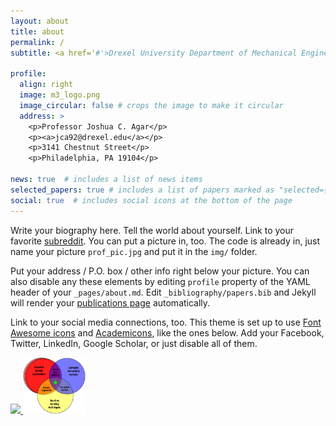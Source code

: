 ```yaml
---
layout: about
title: about
permalink: /
subtitle: <a href='#'>Drexel University Department of Mechanical Engineering and Mechanics</a>. 

profile:
  align: right
  image: m3_logo.png
  image_circular: false # crops the image to make it circular
  address: >
    <p>Professor Joshua C. Agar</p>
    <p><a>jca92@drexel.edu</a></p>
    <p>3141 Chestnut Street</p>
    <p>Philadelphia, PA 19104</p>

news: true  # includes a list of news items
selected_papers: true # includes a list of papers marked as "selected={true}"
social: true  # includes social icons at the bottom of the page
---
```


Write your biography here. Tell the world about yourself. Link to your favorite [subreddit](http://reddit.com). You can put a picture in, too. The code is already in, just name your picture `prof_pic.jpg` and put it in the `img/` folder.

Put your address / P.O. box / other info right below your picture. You can also disable any these elements by editing `profile` property of the YAML header of your `_pages/about.md`. Edit `_bibliography/papers.bib` and Jekyll will render your [publications page](/al-folio/publications/) automatically.

Link to your social media connections, too. This theme is set up to use [Font Awesome icons](http://fortawesome.github.io/Font-Awesome/) and [Academicons](https://jpswalsh.github.io/academicons/), like the ones below. Add your Facebook, Twitter, LinkedIn, Google Scholar, or just disable all of them.


<a href="assets/img/publication_preview/brownian-motion.gif" data-lightbox="image-1" data-title="1978 Yamaha XS750">
  <img width="100" src="assets/img/publication_preview/brownian-motion.gif"/>
</a>
<a href="assets/img/publication_preview/fdata-05-787421-g0001.jpg" data-lightbox="image-1" data-title="The Round Porch">
  <img width="100" src="assets/img/publication_preview/fdata-05-787421-g0001.jpg"/>
</a>

